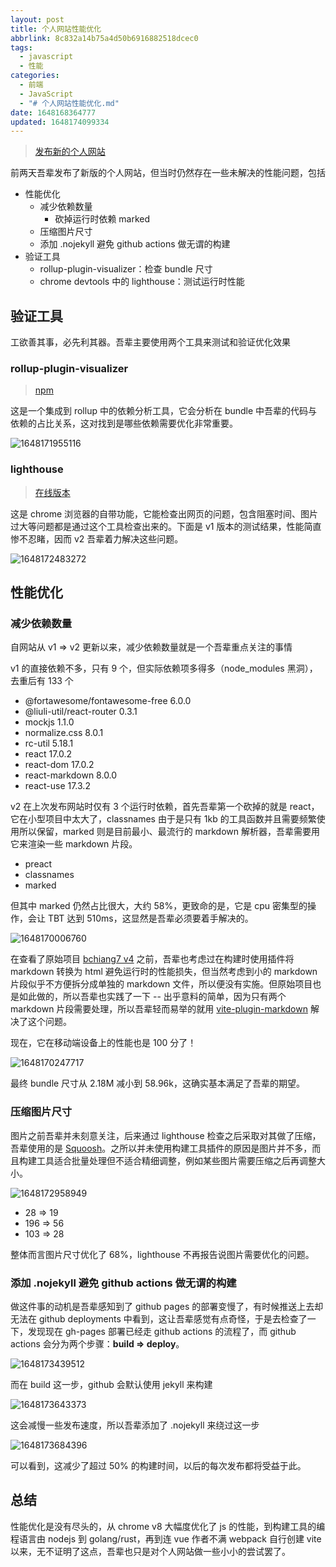 ```yaml
---
layout: post
title: 个人网站性能优化
abbrlink: 8c832a14b75a4d50b6916882518dcec0
tags:
  - javascript
  - 性能
categories:
  - 前端
  - JavaScript
  - "# 个人网站性能优化.md"
date: 1648168364777
updated: 1648174099334
---
```


> [发布新的个人网站](/p/26b63c066b424d77b36ca51ff44734eb)

前两天吾辈发布了新版的个人网站，但当时仍然存在一些未解决的性能问题，包括

- 性能优化
  - 减少依赖数量
    - 砍掉运行时依赖 marked
  - 压缩图片尺寸
  - 添加 .nojekyll 避免 github actions 做无谓的构建
- 验证工具
  - rollup-plugin-visualizer：检查 bundle 尺寸
  - chrome devtools 中的 lighthouse：测试运行时性能

## 验证工具

工欲善其事，必先利其器。吾辈主要使用两个工具来测试和验证优化效果

### rollup-plugin-visualizer

> [npm](https://www.npmjs.com/package/rollup-plugin-visualizer)

这是一个集成到 rollup 中的依赖分析工具，它会分析在 bundle 中吾辈的代码与依赖的占比关系，这对找到是哪些依赖需要优化非常重要。

![1648171955116](/resources/ee33937feba94bdba082777ca1591242.png)

### lighthouse

> [在线版本](https://web.dev/measure/)

这是 chrome 浏览器的自带功能，它能检查出网页的问题，包含阻塞时间、图片过大等问题都是通过这个工具检查出来的。下面是 v1 版本的测试结果，性能简直惨不忍睹，因而 v2 吾辈着力解决这些问题。

![1648172483272](/resources/a06ce4d48ea54974afd92a793771dcac.png)

## 性能优化

### 减少依赖数量

自网站从 v1 => v2 更新以来，减少依赖数量就是一个吾辈重点关注的事情

v1 的直接依赖不多，只有 9 个，但实际依赖项多得多（node\_modules 黑洞），去重后有 133 个

- @fortawesome/fontawesome-free 6.0.0
- @liuli-util/react-router 0.3.1
- mockjs 1.1.0
- normalize.css 8.0.1
- rc-util 5.18.1
- react 17.0.2
- react-dom 17.0.2
- react-markdown 8.0.0
- react-use 17.3.2

v2 在上次发布网站时仅有 3 个运行时依赖，首先吾辈第一个砍掉的就是 react，它在小型项目中太大了，classnames 由于是只有 1kb 的工具函数并且需要频繁使用所以保留，marked 则是目前最小、最流行的 markdown 解析器，吾辈需要用它来渲染一些 markdown 片段。

- preact
- classnames
- marked

但其中 marked 仍然占比很大，大约 58%，更致命的是，它是 cpu 密集型的操作，会让 TBT 达到 510ms，这显然是吾辈必须要着手解决的。

![1648170006760](/resources/f8e89fe7853c4b27abed09500f2e1fa1.png)

在查看了原始项目 [bchiang7 v4](https://github.com/bchiang7/v4) 之前，吾辈也考虑过在构建时使用插件将 markdown 转换为 html 避免运行时的性能损失，但当然考虑到小的 markdown 片段似乎不方便拆分成单独的 markdown 文件，所以便没有实施。但原始项目也是如此做的，所以吾辈也实践了一下 -- 出乎意料的简单，因为只有两个 markdown 片段需要处理，所以吾辈轻而易举的就用 [vite-plugin-markdown](https://www.npmjs.com/package/vite-plugin-markdown) 解决了这个问题。

现在，它在移动端设备上的性能也是 100 分了！

![1648170247717](/resources/602265903cd2468f88c8a8e0c5f05891.png)

最终 bundle 尺寸从 2.18M 减小到 58.96k，这确实基本满足了吾辈的期望。

### 压缩图片尺寸

图片之前吾辈并未刻意关注，后来通过 lighthouse 检查之后采取对其做了压缩，吾辈使用的是 [Squoosh](https://squoosh.app/)。之所以并未使用构建工具插件的原因是图片并不多，而且构建工具适合批量处理但不适合精细调整，例如某些图片需要压缩之后再调整大小。

![1648172958949](/resources/fcc0980342964b2aa027ea6602efecd2.png)

- 28 => 19
- 196 => 56
- 103 => 28

整体而言图片尺寸优化了 68%，lighthouse 不再报告说图片需要优化的问题。

### 添加 .nojekyll 避免 github actions 做无谓的构建

做这件事的动机是吾辈感知到了 github pages 的部署变慢了，有时候推送上去却无法在 github deployments 中看到，这让吾辈感觉有点奇怪，于是去检查了一下，发现现在 gh-pages 部署已经走 github actions 的流程了，而 github actions 会分为两个步骤：**build => deploy**。

![1648173439512](/resources/41666da23fc249e59645c911aa01217d.png)

而在 build 这一步，github 会默认使用 jekyll 来构建

![1648173643373](/resources/3654ef229bf64994a66e6779bd3f0df9.png)

这会减慢一些发布速度，所以吾辈添加了 .nojekyll 来绕过这一步

![1648173684396](/resources/5d39c7c5c88b49e0ad01353876d8dcbf.png)

可以看到，这减少了超过 50% 的构建时间，以后的每次发布都将受益于此。

## 总结

性能优化是没有尽头的，从 chrome v8 大幅度优化了 js 的性能，到构建工具的编程语言由 nodejs 到 golang/rust，再到连 vue 作者不满 webpack 自行创建 vite 以来，无不证明了这点，吾辈也只是对个人网站做一些小小的尝试罢了。
